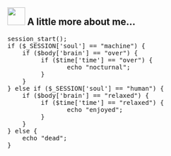 <h2><img src="https://camo.githubusercontent.com/be37cdc8f930300096c506ad4574eaae977c48fbb2705cfcb92f4eeab8282c7a/68747470733a2f2f6d656469612e67697068792e636f6d2f6d656469612f56674344417a634b767352364f4d307557672f67697068792e676966" style="width: 40px; display: inline-block;"> A little more about me...</h2>
<div class="highlight highlight-source-js notranslate position-relative overflow-auto" dir="auto">
    <pre>
<span>session_start();</span>
<span>if</span> <span>($_SESSION['soul']</span> <span>==</span> <span>"machine")</span> <span>{</span>
    <span>if</span> <span>($body['brain']</span> <span>==</span> <span>"over")</span> <span>{</span>
         <span>if</span> <span>($time['time']</span> <span>==</span> <span>"over")</span> <span>{</span>
                <span>echo</span> <span>"nocturnal";</span>
         <span>}</span>
    <span>}</span>
<span>}</span> <span>else</span> <span>if</span> <span>($_SESSION['soul']</span> <span>==</span> <span>"human")</span> <span>{</span>
    <span>if</span> <span>($body['brain']</span> <span>==</span> <span>"relaxed")</span> <span>{</span>
         <span>if</span> <span>($time['time']</span> <span>==</span> <span>"relaxed")</span> <span>{</span>
                <span>echo</span> <span>"enjoyed";</span>
         <span>}</span>
    <span>}</span>
<span>}</span> <span>else</span> <span>{</span>
    <span>echo</span> <span>"dead";</span>
<span>}</span>
  </pre>
</div>
